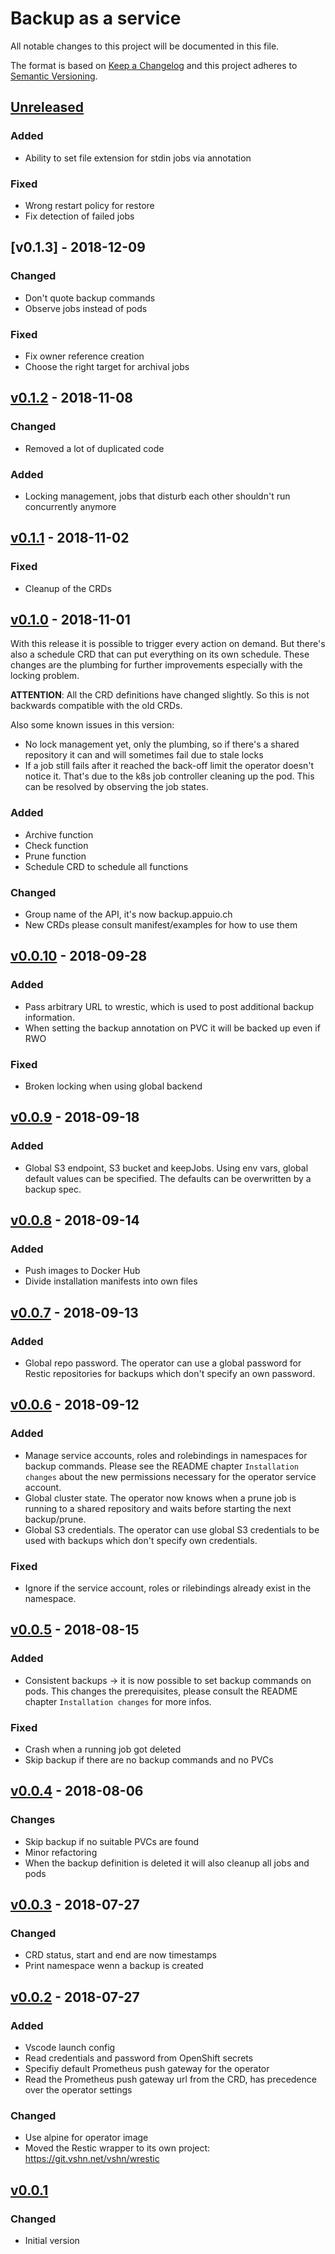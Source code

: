 # Backup as a service

All notable changes to this project will be documented in this file.

The format is based on [Keep a Changelog](http://keepachangelog.com/en/1.0.0/)
and this project adheres to [Semantic Versioning](http://semver.org/spec/v2.0.0.html).

## [Unreleased]
### Added
- Ability to set file extension for stdin jobs via annotation
### Fixed
- Wrong restart policy for restore
- Fix detection of failed jobs

## [v0.1.3] - 2018-12-09
### Changed
- Don't quote backup commands
- Observe jobs instead of pods
### Fixed
- Fix owner reference creation
- Choose the right target for archival jobs

## [v0.1.2] - 2018-11-08
### Changed
- Removed a lot of duplicated code
### Added
- Locking management, jobs that disturb each other shouldn't run concurrently anymore

## [v0.1.1] - 2018-11-02
### Fixed
- Cleanup of the CRDs


## [v0.1.0] - 2018-11-01
With this release it is possible to trigger every action on demand. But there's also a schedule CRD that can put everything on its own schedule. These changes are the plumbing for further improvements especially with the locking problem.

**ATTENTION**: All the CRD definitions have changed slightly. So this is not backwards compatible with the old CRDs.

Also some known issues in this version:
- No lock management yet, only the plumbing, so if there's a shared repository it can and will sometimes fail due to stale locks
- If a job still fails after it reached the back-off limit the operator doesn't notice it. That's due to the k8s job controller cleaning up the pod. This can be resolved by observing the job states.

### Added
- Archive function
- Check function
- Prune function
- Schedule CRD to schedule all functions
### Changed
- Group name of the API, it's now backup.appuio.ch
- New CRDs please consult manifest/examples for how to use them

## [v0.0.10] - 2018-09-28
### Added
- Pass arbitrary URL to wrestic, which is used to post additional backup information.
- When setting the backup annotation on PVC it will be backed up even if RWO
### Fixed
- Broken locking when using global backend

## [v0.0.9] - 2018-09-18
### Added
- Global S3 endpoint, S3 bucket and keepJobs. Using env vars, global default values can be specified. The defaults can be overwritten by a backup spec.

## [v0.0.8] - 2018-09-14
### Added
- Push images to Docker Hub
- Divide installation manifests into own files

## [v0.0.7] - 2018-09-13
### Added
- Global repo password. The operator can use a global password for Restic repositories for backups which don't specify an own password.

## [v0.0.6] - 2018-09-12
### Added
- Manage service accounts, roles and rolebindings in namespaces for backup commands. Please see the README chapter `Installation changes` about the new permissions necessary for the operator service account.
- Global cluster state. The operator now knows when a prune job is running to a shared repository and waits before starting the next backup/prune.
- Global S3 credentials. The operator can use global S3 credentials to be used with backups which don't specify own credentials.
### Fixed
- Ignore if the service account, roles or rilebindings already exist in the namespace.

## [v0.0.5] - 2018-08-15
### Added
- Consistent backups -> it is now possible to set backup commands on pods. This changes the prerequisites, please consult the README chapter `Installation changes` for more infos.
### Fixed
- Crash when a running job got deleted
- Skip backup if there are no backup commands and no PVCs

## [v0.0.4] - 2018-08-06
### Changes
- Skip backup if no suitable PVCs are found
- Minor refactoring
- When the backup definition is deleted it will also cleanup all jobs and pods

## [v0.0.3] - 2018-07-27
### Changed
- CRD status, start and end are now timestamps
- Print namespace wenn a backup is created

## [v0.0.2] - 2018-07-27
### Added
- Vscode launch config
- Read credentials and password from OpenShift secrets
- Specifiy default Prometheus push gateway for the operator
- Read the Prometheus push gateway url from the CRD, has precedence over the operator settings
### Changed
- Use alpine for operator image
- Moved the Restic wrapper to its own project: https://git.vshn.net/vshn/wrestic

## [v0.0.1]
### Changed
- Initial version

[unreleased]: https://github.com/vshn/k8up/compare/v0.1.2...master
[v0.1.2]: https://github.com/vshn/k8up/compare/v0.0.1.1...v0.1.2
[v0.1.1]: https://github.com/vshn/k8up/compare/v0.0.1.0...v0.1.1
[v0.1.0]: https://github.com/vshn/k8up/compare/v0.0.10...v0.1.0
[v0.0.10]: https://github.com/vshn/k8up/compare/v0.0.9...v0.0.10
[v0.0.9]: https://github.com/vshn/k8up/compare/v0.0.8...v0.0.9
[v0.0.8]: https://github.com/vshn/k8up/compare/v0.0.7...v0.0.8
[v0.0.7]: https://github.com/vshn/k8up/compare/v0.0.6...v0.0.7
[v0.0.6]: https://github.com/vshn/k8up/compare/v0.0.5...v0.0.6
[v0.0.5]: https://github.com/vshn/k8up/compare/v0.0.4...v0.0.5
[v0.0.4]: https://github.com/vshn/k8up/compare/v0.0.3...v0.0.4
[v0.0.3]: https://github.com/vshn/k8up/compare/v0.0.2...v0.0.3
[v0.0.2]: https://github.com/vshn/k8up/compare/v0.0.1...v0.0.2
[v0.0.1]: https://github.com/vshn/k8up/tree/v0.0.1
